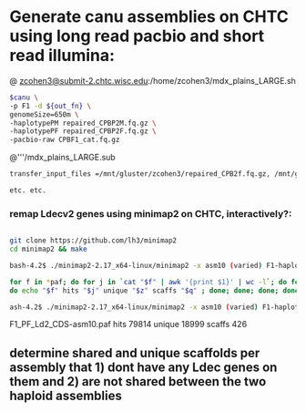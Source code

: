 # Generate canu assemblies on CHTC using long read pacbio and short read illumina:


@ zcohen3@submit-2.chtc.wisc.edu:/home/zcohen3/mdx_plains_LARGE.sh
```bash
$canu \
-p F1 -d ${out_fn} \
genomeSize=650m \
-haplotypePM repaired_CPBP2M.fq.gz \
-haplotypePF repaired_CPBP2F.fq.gz \
-pacbio-raw CPBF1_cat.fq.gz 
```

@'''/mdx_plains_LARGE.sub

```bash
transfer_input_files =/mnt/gluster/zcohen3/repaired_CPB2f.fq.gz, /mnt/gluster/zochen3/repaired_CPB2M.fq.gz, /mnt/gluster/zcohen3/CPBF1_cat.fq.gz, canu.tar.gz

etc. etc.
```

### remap Ldecv2 genes using minimap2 on CHTC, interactively?:
```bash

git clone https://github.com/lh3/minimap2
cd minimap2 && make

bash-4.2$ ./minimap2-2.17_x64-linux/minimap2 -x asm10 (varied) F1-haplotypePF.contigs_v2.fasta GCF_000500325.1_Ldec_2.0_cds_from_genomic.fna -o F1_PF_Ld2_CDS-asm10.pah

for f in *paf; do for j in `cat "$f" | awk '{print $1}' | wc -l`; do for z in `cat "$f" | awk '{print $1}' | sort -u | wc -l`; do for q in `cat "$f" | awk '{print $6}' | sort -u | wc -l`;
do echo "$f" hits "$j" unique "$z" scaffs "$q" ; done; done; done; done

ash-4.2$ ./minimap2-2.17_x64-linux/minimap2 -x asm10 (varied) F1-haplotypePF.contigs_v2.fasta GCF_000500325.1_Ldec_2.0_cds_from_genomic.fna -o F1_PF_Ld2_CDS-asm10.paf

```

F1_PF_Ld2_CDS-asm10.paf hits 79814 unique 18999 scaffs 426

## determine shared and unique scaffolds per assembly that 1) dont have any Ldec genes on them and 2) are not shared between the two haploid assemblies 


